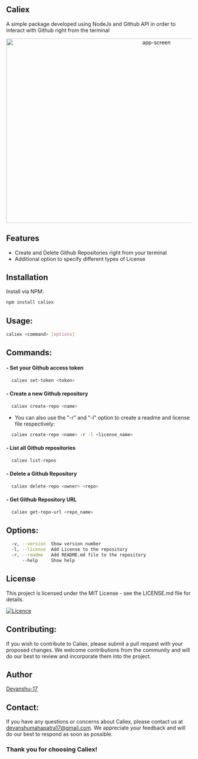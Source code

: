 ## Caliex

A simple package developed using NodeJs and Github API in order to interact with Github right from the terminal

<p align="center">
 <img src="https://user-images.githubusercontent.com/93381397/235945837-edbc195c-30c0-4d8d-a850-9152955ae749.png" alt="app-screen" width="800" height="500" />
</p>


## Features

- Create and Delete Github Repositories right from your terminal
- Additional option to specify different types of License



## Installation
Install via NPM:

```bash
npm install caliex

```

## Usage: 

```bash
caliex <command> [options]
````

## Commands:

####  - Set your Github access token
```bash
  caliex set-token <token>           
```
####  - Create a new Github repository
```bash
  caliex create-repo <name>          
```
- You can also use the "-r" and "-l" option to create a readme and license file respectively:
```bash
  caliex create-repo <name> -r -l <license_name>
```
####   - List all Github repositories 
```bash
  caliex list-repos                  
```
####   - Delete a Github Repository
```bash
  caliex delete-repo <owner> <repo>
```
####   - Get Github Repository URL
```bash
  caliex get-repo-url <repo_name> 
```

## Options:
```bash
  -v, --version  Show version number                                   [boolean]
  -l, --license  Add License to the repository                          [string]
  -r, --readme   Add README.md file to the repository                  [boolean]
      --help     Show help                                             [boolean]
```


## License

This project is licensed under the MIT License - see the LICENSE.md file for details.

[![Licence](https://img.shields.io/github/license/Ileriayo/markdown-badges?style=for-the-badge)](./LICENSE)

## Contributing:

If you wish to contribute to Caliex, please submit a pull request with your proposed changes. We welcome contributions from the community and will do our best to review and incorporate them into the project.

## Author

[Devanshu-17](https://github.com/Devanshu-17)

## Contact:

If you have any questions or concerns about Caliex, please contact us at devanshumahapatra17@gmail.com. We appreciate your feedback and will do our best to respond as soon as possible.

### Thank you for choosing Caliex!

